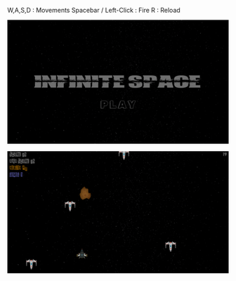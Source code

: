 W,A,S,D : Movements
Spacebar / Left-Click : Fire
R : Reload

![Screenshot_1](/public/images/1.png)

![Screenshot_2](/public/images/2.png)
